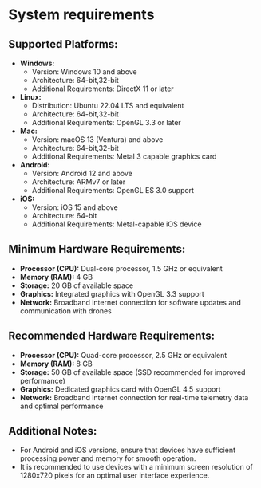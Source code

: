 # System requirements

## Supported Platforms:

* **Windows:**
  * Version: Windows 10 and above
  * Architecture: 64-bit,32-bit
  * Additional Requirements: DirectX 11 or later
* **Linux:**
  * Distribution: Ubuntu 22.04 LTS and equivalent
  * Architecture: 64-bit,32-bit
  * Additional Requirements: OpenGL 3.3 or later
* **Mac:**
  * Version: macOS 13 (Ventura) and above
  * Architecture: 64-bit,32-bit
  * Additional Requirements: Metal 3 capable graphics card
* **Android:**
  * Version: Android 12 and above
  * Architecture: ARMv7 or later
  * Additional Requirements: OpenGL ES 3.0 support
* **iOS:**
  * Version: iOS 15 and above
  * Architecture: 64-bit
  * Additional Requirements: Metal-capable iOS device

## Minimum Hardware Requirements:

* **Processor (CPU):** Dual-core processor, 1.5 GHz or equivalent
* **Memory (RAM):** 4 GB
* **Storage:** 20 GB of available space
* **Graphics:** Integrated graphics with OpenGL 3.3 support
* **Network:** Broadband internet connection for software updates and communication with drones

## Recommended Hardware Requirements:

* **Processor (CPU):** Quad-core processor, 2.5 GHz or equivalent
* **Memory (RAM):** 8 GB
* **Storage:** 50 GB of available space (SSD recommended for improved performance)
* **Graphics:** Dedicated graphics card with OpenGL 4.5 support
* **Network:** Broadband internet connection for real-time telemetry data and optimal performance

## Additional Notes:

* For Android and iOS versions, ensure that devices have sufficient processing power and memory for smooth operation.
* It is recommended to use devices with a minimum screen resolution of 1280x720 pixels for an optimal user interface experience.
